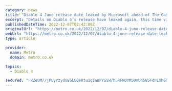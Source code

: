 ```yaml
---
category: news
title: "Diablo 4 June release date leaked by Microsoft ahead of The Game Awards"
excerpt: "Details on Diablo 4’s release have leaked again, this time via the Xbox store - which gives it an exact launch date."
publishedDateTime: 2022-12-07T02:42:00Z
originalUrl: "https://metro.co.uk/2022/12/07/diablo-4-june-release-date-leaked-by-microsoft-ahead-of-game-awards-17894165/"
webUrl: "https://metro.co.uk/2022/12/07/diablo-4-june-release-date-leaked-by-microsoft-ahead-of-game-awards-17894165/"
type: article

provider:
  name: Metro
  domain: metro.co.uk

topics:
  - Diablo 4

secured: "FxZeUM//jPUyrzydoEGLUQeRtu1qiaBPYGSH/huRFNUYM59mUh585FdhLXhGoKQN5sbKkPqgraasnmNxVbnwQnO95TuCP/As3QrKtsh73yTbyoh11134qMEw+2NASHUtoGLDcz6PqJmUtMSfqj+46nALiBZ230bZrVe8gDvgXKWSccel10QBua4KH7aVl84Oezz1N9gh9qByI+SN09zEXaLaR4mPQe/8SXCPiWqBl79cekx4TnUWfYeIueaDGfy/5z9bM0uh9mLdRxcWr+Rpgd4RJY1GmhVUk5B7iWzTjBbmxOce+MmZ+4I9DzXl+kWL9ef5wQ6KIc1rq3rMTmkE2sj0rxRDCMtN5RHBIduLjyM=;f+8zw8wFQvZAy/RQUFcWJw=="
---
```


